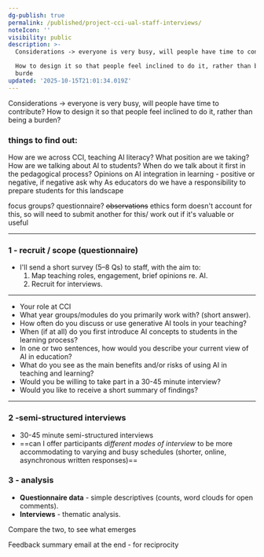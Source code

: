 ```yaml
---
dg-publish: true
permalink: /published/project-cci-ual-staff-interviews/
noteIcon: ''
visibility: public
description: >-
  Considerations -> everyone is very busy, will people have time to contribute? 

  How to design it so that people feel inclined to do it, rather than being a
  burde
updated: '2025-10-15T21:01:34.019Z'
---
```


Considerations -> everyone is very busy, will people have time to contribute? 
How to design it so that people feel inclined to do it, rather than being a burden?

### **things to find out:**

How are we across CCI, teaching AI literacy? What position are we taking?
How are we talking about AI to students? 
When do we talk about it first in the pedagogical process?
Opinions on AI integration in learning - positive or negative, if negative ask why
As educators do we have a responsibility to prepare students for this landscape

focus groups?
questionnaire?
~~observations~~ ethics form doesn't account for this, so will need to submit another for this/ work out if it's valuable or useful

---
### 1 - recruit / scope (questionnaire)

- I'll send a short survey (5–8 Qs) to staff, with the aim to:
    1. Map teaching roles, engagement, brief opinions re. AI.
    2. Recruit for interviews.

---

- Your role at CCI 
- What year groups/modules do you primarily work with? (short answer).
- How often do you discuss or use generative AI tools in your teaching?
- When (if at all) do you first introduce AI concepts to students in the learning process? 
- In one or two sentences, how would you describe your current view of AI in education? 
- What do you see as the main benefits and/or risks of using AI in teaching and learning? 
- Would you be willing to take part in a 30-45 minute interview?
- Would you like to receive a short summary of findings?

---

### 2 -semi-structured interviews

- 30-45 minute semi-structured interviews 
- ==can I offer participants _different modes of interview_ to be more accommodating to varying and busy schedules (shorter, online, asynchronous written responses)==

### 3 - analysis
- **Questionnaire data** -  simple descriptives (counts, word clouds for open comments).
- **Interviews** - thematic analysis.

Compare the two, to see what emerges

Feedback summary email at the end - for reciprocity
